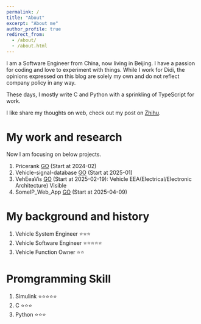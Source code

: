 ```yaml
---
permalink: /
title: "About"
excerpt: "About me"
author_profile: true
redirect_from: 
  - /about/
  - /about.html
---
```


I am a Software Engineer from China, now living in Beijing. I have a passion for coding and love to experiment with things. While I work for Didi, the opinions expressed on this blog are solely my own and do not reflect company policy in any way. 

These days, I mostly write C and Python with a sprinkling of TypeScript for work.

I like share my thoughts on web, check out my post on [Zhihu](https://www.zhihu.com/people/zong-liang-6).

My work and research
======
Now I am focusing on below projects.
1. Pricerank [GO](https://pricerank.vercel.app/) (Start at 2024-02)
2. Vehicle-signal-database [GO](https://vehicle-signal-database.vercel.app/) (Start at 2025-01)
3. VehEeaVis [GO](https://zongl.github.io/VehEeaVis-Demo/) (Start at 2025-02-19): Vehicle EEA(Electrical/Electronic Architecture) Visible
4. SomeIP_Web_App [GO](https://github.com/ZongL/SomeIP_Web_App/) (Start at 2025-04-09)

My background and history
======
1.  Vehicle System Engineer   ⭐⭐⭐
1.  Vehicle Software Engineer ⭐⭐⭐⭐⭐
1.  Vehicle Function Owner    ⭐⭐

Promgramming Skill
======
1.  Simulink ⭐⭐⭐⭐⭐
1.  C        ⭐⭐⭐
1.  Python   ⭐⭐⭐




